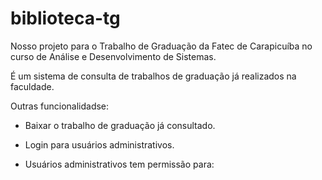 # biblioteca-tg

Nosso projeto para o Trabalho de Graduação da Fatec de Carapicuíba no curso de Análise e Desenvolvimento de Sistemas.

É um sistema de consulta de trabalhos de graduação já realizados na faculdade.

Outras funcionalidadse:

* Baixar o trabalho de graduação já consultado.

* Login para usuários administrativos.
* Usuários administrativos tem permissão para:

